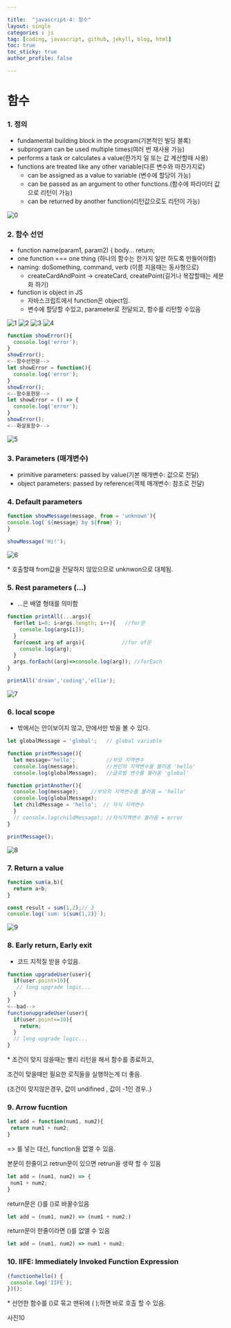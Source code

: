 ```yaml
---

title:  "javascript-4: 함수"
layout: single
categories : js
tag: [coding, javascript, github, jekyll, blog, html]
toc: true
toc_sticky: true
author_profile: false

---
```




# 함수



### 1. 정의

- fundamental building block in the program(기본적인 빌딩 블록)
- subprogram can be used multiple times(여러 번 재사용 가능)
- performs a task or calculates a value(한가지 일 또는 값 계산할때 사용)
- functions are treated like any other variable(다른 변수와 마찬가지로)
  - can be assigned as a value to variable (변수에 할당이 가능)
  - can be passed as an argument to other functions.(함수에 파라미터 값으로 리턴이 가능)
  - can be returned by another function(리턴값으로도 리턴이 가능)


![0](https://user-images.githubusercontent.com/111720411/196720331-5515f778-e2e0-4ce2-af1b-ece67ebaa5d8.jpg)



### 2. 함수 선언

-  function name(param1, param2) { body... return; 
- one function === one thing (하나의 함수는 한가지 일만 하도록 만들어야함)
- naming: doSomething, command, verb (이름 지을때는 동사형으로)
  - createCardAndPoint -> createCard, createPoint(길거나 복잡할때는 세분화 하기)
- function is object in JS
  - 자바스크립트에서 function은 object임.
  - 변수에 할당할 수있고, parameter로 전달되고, 함수를 리턴할 수있음

![1](https://user-images.githubusercontent.com/111720411/196720363-e5c9c501-097e-4bd1-a421-5cc3feecfb2b.jpg)
![2](https://user-images.githubusercontent.com/111720411/196720368-643b08c5-288b-4cfa-83e1-0351c96a86e7.jpg)
![3](https://user-images.githubusercontent.com/111720411/196720369-10473ff9-609c-40c8-8397-4c6168be6380.jpg)
![4](https://user-images.githubusercontent.com/111720411/196720374-ea2c8447-e0a5-4c00-8a0f-589a19815080.jpg)


```js
function showError(){
  console.log('error');
}
showError();
<--함수선언문-->
let showError = function(){
  console.log('error');
}
showError();
<--함수표현문-->
let showError = () => {
  console.log('error');
}
showError();
<--화살표함수-->
```


![5](https://user-images.githubusercontent.com/111720411/196720407-e250d9fe-5c01-4ea2-ad6d-86b75251ad1b.jpg)



### 3. Parameters (매개변수)

- primitive parameters: passed by value(기본 매개변수: 값으로 전달)
- object parameters: passed by reference(객체 매개변수: 참조로 전달)



### 4. Default parameters 

```js
function showMessage(message, from = 'unknown'){
console.log(`${message} by ${from}`);
}

showMessage('Hi!');
```

![6](https://user-images.githubusercontent.com/111720411/196720431-1262b122-4688-4efb-b7e3-55ba4e413416.jpg)


\* 호출할때 from값을 전달하지 않았으므로 unknwon으로 대체됨.



### **5. Rest parameters (...)**

- ...은 배열 형태를 의미함

```js
function printAll(...args){
  for(let i=0; i<args.length; i++){   //for문
    console.log(args[i]);
  }
  for(const arg of args){            //for of문
    console.log(arg);
  }
  args.forEach((arg)=>console.log(arg)); //forEach
}

printAll('dream','coding','ellie');
```


![7](https://user-images.githubusercontent.com/111720411/196720460-e65a34a9-8fc0-4d1a-ad9b-8ccd7e3ea194.jpg)



### 6. local scope

- 밖에서는 안이보이지 않고, 안에서만 밖을 볼 수 있다.

```js
let globalMessage = 'global';   // global variable

function printMessage(){
  let message='hello';          //부모 지역변수
  console.log(message);         //본인의 지역변수를 불러옴 'hello'
  console.log(globalMessage);   //글로벌 변수를 불러옴 'global'

function printAnother(){    
  console.log(message);    //부모의 지역변수를 불러옴 = 'hello'
  console.log(globalMessage);
  let childMessage = 'hello';  // 자식 지역변수
  }
  // console.log(childMessage); //자식지역변수 불러옴 = error
}

printMessage();
```

![8](https://user-images.githubusercontent.com/111720411/196720485-e35534e3-1263-413b-ab76-9414889770c9.jpg)




### 7. Return a value

```js
function sum(a,b){
  return a+b;
}

const result = sum(1,2);// 3
console.log(`sum: ${sum(1,2)}`);
```


![9](https://user-images.githubusercontent.com/111720411/196720508-8ce8e2f9-5bb9-40f8-a882-2bd60a52de44.jpg)



### 8. Early return, Early exit

- 코드 지적질 받을 수있음. 

```js
function upgradeUser(user){
  if(user.point>10){
   // long upgrade logic...
  }
}
<--bad-->
functionupgradeUser(user){
  if(user.point<=10){
    return;
  }
  // long upgrade logic...
}
```

\* 조건이 맞지 않을때는 빨리 리턴을 해서 함수를 종료하고, 

  조건이 맞을때만 필요한 로직들을 실행하는게 더 좋음.

  (조건이 맞지않은경우, 값이 undifined , 값이 -1인 경우..)



### 9. Arrow fucntion

```js
let add = function(num1, num2){
 return num1 + num2;
}
```

=> 를 넣는 대신, function을 없앨 수 있음.

본문이 한줄이고 retrun문이 있으면 retrun을 생략 할 수 있음

```js
let add = (num1, num2) => {
 num1 + num2;
}
```

return문은 {}를 ()로 바꿀수있음

```js
let add = (num1, num2) => (num1 + num2;)
```

return문이 한줄이라면 ()를 없앨 수 있음

```js
let add = (num1, num2) => num1 + num2;
```



### 10. IIFE: Immediately Invoked Function Expression

```js
(functionhello() {
 console.log('IIFE');
})();
```

\* 선언한 함수를 ()로 묶고 맨뒤에 ( );하면 바로 호출 할 수 있음.

사진10